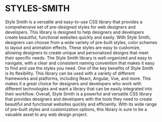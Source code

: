 # STYLES-SMITH

Style Smith is a versatile and easy-to-use CSS library that provides a comprehensive set of pre-designed styles for web designers and developers. This library is designed to help designers and developers create beautiful, functional websites quickly and easily. With Style Smith, designers can choose from a wide variety of pre-built styles, color schemes to layout and animation effects. These styles are easy to customize, allowing designers to create unique and personalized designs that meet their specific needs. The Style Smith library is well-organized and easy to navigate, with a clear and consistent naming convention that makes it easy to find and use the styles you need. One of the key benefits of Style Smith is its flexibility. This library can be used with a variety of different frameworks and platforms, including React, Angular, Vue, and more. This makes it a great choice for designers and developers who work with different technologies and want a library that can be easily integrated into their workflow. Overall, Style Smith is a powerful and versatile CSS library that provides designers and developers with the tools they need to create beautiful and functional websites quickly and efficiently. With its wide range of pre-built styles and customization options, this library is sure to be a valuable asset to any web design project.

